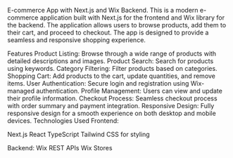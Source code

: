 E-commerce App with Next.js and Wix Backend.
This is a modern e-commerce application built with Next.js for the frontend and Wix library for the backend. The application allows users to browse products, add them to their cart, and proceed to checkout. The app is designed to provide a seamless and responsive shopping experience.

Features
Product Listing: Browse through a wide range of products with detailed descriptions and images.
Product Search: Search for products using keywords.
Category Filtering: Filter products based on categories.
Shopping Cart: Add products to the cart, update quantities, and remove items.
User Authentication: Secure login and registration using Wix-managed authentication.
Profile Management: Users can view and update their profile information.
Checkout Process: Seamless checkout process with order summary and payment integration.
Responsive Design: Fully responsive design for a smooth experience on both desktop and mobile devices.
Technologies Used
Frontend:

Next.js
React
TypeScript
Tailwind CSS for styling

Backend:
Wix REST APIs
Wix Stores
